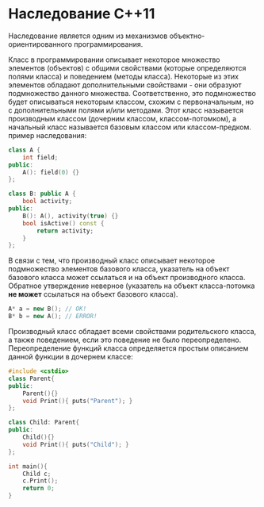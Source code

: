 # Наследование C++11 #

Наследование является одним из механизмов объектно-ориентированного программирования.

Класс в программировании описывает некоторое множество элементов (объектов) с общими свойствами (которые определяются полями класса) и поведением (методы класса). Некоторые из этих элементов обладают дополнительными свойствами - они образуют подмножество данного множества. Соответственно, это подмножество будет описываться некоторым классом, схожим с первоначальным, но с дополнительными полями и/или методами. Этот класс называется производным классом (дочерним классом, классом-потомком), а начальный класс называется базовым классом или классом-предком.
пример наследования:
```c++
class A {
    int field;
public:
    A(): field(0) {}
};

class B: public A {
    bool activity;
public:
    B(): A(), activity(true) {}
    bool isActive() const {
        return activity;
    }
};
```

В связи с тем, что производный класс описывает некоторое подмножество элементов базового класса, указатель на объект базового класса может ссылаться и на объект производного класса. Обратное утверждение неверное (указатель на объект класса-потомка **не может** ссылаться на объект базового класса).
```c++
A* a = new B(); // OK!
B* b = new A(); // ERROR!
```

Производный класс обладает всеми свойствами родительского класса, а также поведением, если это поведение не было переопределено. Переопределение функций класса определяется простым описанием данной функции в дочернем классе:
```c++
#include <cstdio>
class Parent{
public:
    Parent(){}
    void Print(){ puts("Parent"); }
};

class Child: Parent{
public:
    Child(){}
    void Print(){ puts("Child"); }
};

int main(){
    Child c;
    c.Print();
    return 0;
}
```